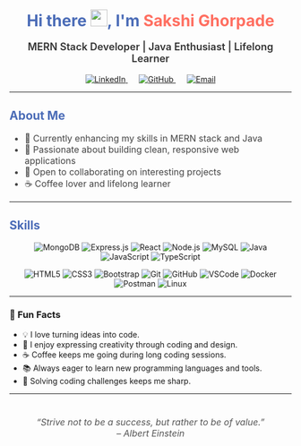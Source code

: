<!-- Header with waving hand emoji and big greeting -->
<h1 align="center" style="color:#4b6cb7;">
  Hi there <img src="https://media.giphy.com/media/hvRJCLFzcasrR4ia7z/giphy.gif" width="30px" />, I'm <span style="color:#ff6f61;">Sakshi Ghorpade</span>
</h1>

<p align="center" style="font-size:18px; font-weight:600; color:#333;">
  MERN Stack Developer | Java Enthusiast | Lifelong Learner
</p>

<!-- Social Links -->
<p align="center">
  <a href="www.linkedin.com/in/sakshi-ghorpade-620b13220" style="margin: 0 10px;">
    <img src="https://img.shields.io/badge/LinkedIn-0077B5?style=for-the-badge&logo=linkedin&logoColor=white" alt="LinkedIn" />
  </a>
  <a href="https://github.com/SGhorpad" target="_blank" rel="noopener" style="margin: 0 10px;">
    <img src="https://img.shields.io/badge/GitHub-181717?style=for-the-badge&logo=github&logoColor=white" alt="GitHub" />
  </a>
  <a href="mailto:your-email@example.com" target="_blank" rel="noopener" style="margin: 0 10px;">
    <img src="https://img.shields.io/badge/Email-D14836?style=for-the-badge&logo=gmail&logoColor=white" alt="Email" />
  </a>
</p>

---

<!-- About Me Section -->
<h2 style="color:#4b6cb7;">About Me</h2>
<ul style="font-size: 16px; color: #444;">
  <li>🔭 Currently enhancing my skills in MERN stack and Java</li>
  <li>🌱 Passionate about building clean, responsive web applications</li>
  <li>💬 Open to collaborating on interesting projects</li>
  <li>☕ Coffee lover and lifelong learner</li>
</ul>

---

<!-- Skills Section -->
<h2 style="color:#4b6cb7;">Skills</h2>
<p align="center">
  <img alt="MongoDB" src="https://img.shields.io/badge/MongoDB-47A248?style=for-the-badge&logo=mongodb&logoColor=white" />
  <img alt="Express.js" src="https://img.shields.io/badge/Express.js-000000?style=for-the-badge&logo=express&logoColor=white" />
  <img alt="React" src="https://img.shields.io/badge/React-61DAFB?style=for-the-badge&logo=react&logoColor=black" />
  <img alt="Node.js" src="https://img.shields.io/badge/Node.js-339933?style=for-the-badge&logo=node.js&logoColor=white" />
  <img alt="MySQL" src="https://img.shields.io/badge/MySQL-003545?style=for-the-badge&logo=mysql&logoColor=white" />
  <img alt="Java" src="https://img.shields.io/badge/Java-F89820?style=for-the-badge&logo=java&logoColor=white" />
  <img alt="JavaScript" src="https://img.shields.io/badge/JavaScript-F7DF1E?style=for-the-badge&logo=javascript&logoColor=black" />
  <img alt="TypeScript" src="https://img.shields.io/badge/TypeScript-3178C6?style=for-the-badge&logo=typescript&logoColor=white" />
</p>
<p align="center">
  <img alt="HTML5" src="https://img.shields.io/badge/HTML5-E34F26?style=for-the-badge&logo=html5&logoColor=white" />
  <img alt="CSS3" src="https://img.shields.io/badge/CSS3-1572B6?style=for-the-badge&logo=css3&logoColor=white" />
  <img alt="Bootstrap" src="https://img.shields.io/badge/Bootstrap-7952B3?style=for-the-badge&logo=bootstrap&logoColor=white" />
  <img alt="Git" src="https://img.shields.io/badge/Git-F05032?style=for-the-badge&logo=git&logoColor=white" />
  <img alt="GitHub" src="https://img.shields.io/badge/GitHub-181717?style=for-the-badge&logo=github&logoColor=white" />
  <img alt="VSCode" src="https://img.shields.io/badge/VSCode-007ACC?style=for-the-badge&logo=visual-studio-code&logoColor=white" />
  <img alt="Docker" src="https://img.shields.io/badge/Docker-2496ED?style=for-the-badge&logo=docker&logoColor=white" />
  <img alt="Postman" src="https://img.shields.io/badge/Postman-FF6C37?style=for-the-badge&logo=postman&logoColor=white" />
  <img alt="Linux" src="https://img.shields.io/badge/Linux-FCC624?style=for-the-badge&logo=linux&logoColor=black" />
</p>

---

### 🎯 Fun Facts

- 💡 I love turning ideas into code.  
- 🎨 I enjoy expressing creativity through coding and design.  
- ☕ Coffee keeps me going during long coding sessions.  
- 📚 Always eager to learn new programming languages and tools.  
- 🧩 Solving coding challenges keeps me sharp.

---

<p align="center" style="font-style: italic; color: #555; font-size: 16px; margin-top: 40px;">
  “Strive not to be a success, but rather to be of value.”<br>– Albert Einstein
</p>
